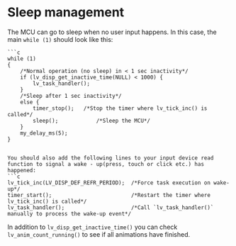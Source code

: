 # Sleep management

The MCU can go to sleep when no user input happens. In this case, the main `while (1)` should look like this:

	```c
	while (1)
	{
		/*Normal operation (no sleep) in < 1 sec inactivity*/
		if (lv_disp_get_inactive_time(NULL) < 1000) {
			lv_task_handler();
		}
		/*Sleep after 1 sec inactivity*/
		else {
			timer_stop();   /*Stop the timer where lv_tick_inc() is called*/
			sleep();		    /*Sleep the MCU*/
		}
		my_delay_ms(5);
	}
```

You should also add the following lines to your input device read function to signal a wake - up(press, touch or click etc.) has happened:
```c
lv_tick_inc(LV_DISP_DEF_REFR_PERIOD);  /*Force task execution on wake-up*/
timer_start();                         /*Restart the timer where lv_tick_inc() is called*/
lv_task_handler();                     /*Call `lv_task_handler()` manually to process the wake-up event*/
```

In addition to `lv_disp_get_inactive_time()` you can check `lv_anim_count_running()` to see if all animations have finished.
